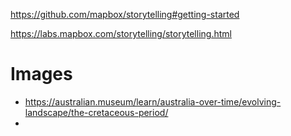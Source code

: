 https://github.com/mapbox/storytelling#getting-started

https://labs.mapbox.com/storytelling/storytelling.html

# Images

- https://australian.museum/learn/australia-over-time/evolving-landscape/the-cretaceous-period/
- 